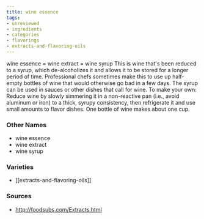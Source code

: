 ```yaml
---
title: wine essence
tags:
- unreviewed
- ingredients
- categories
- flavorings
- extracts-and-flavoring-oils
---
```

wine essence = wine extract = wine syrup This is wine that's been reduced to a syrup, which de-alcoholizes it and allows it to be stored for a longer period of time. Professional chefs sometimes make this to use up half-empty bottles of wine that would otherwise go bad in a few days. The syrup can be used in sauces or other dishes that call for wine. To make your own: Reduce wine by slowly simmering it in a non-reactive pan (i.e., avoid aluminum or iron) to a thick, syrupy consistency, then refrigerate it and use small amounts to flavor dishes. One bottle of wine makes about one cup.

### Other Names

* wine essence
* wine extract
* wine syrup

### Varieties

* [[extracts-and-flavoring-oils]]

### Sources
* http://foodsubs.com/Extracts.html
